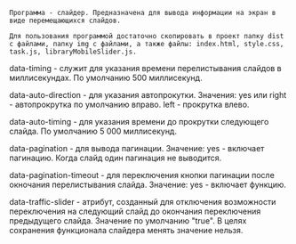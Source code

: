     Программа - слайдер. Предназначена для вывода информации на экран в виде перемещающихся слайдов.

    Для пользования программой достаточно скопировать в проект папку dist с файлами, папку img с файлами, а также файлы: index.html, style.css, task.js, libraryMobileSlider.js.

data-timing - служит для указания времени перелистывания слайдов в миллисекундах. По умолчанию 500 миллисекунд.
    
data-auto-direction - для указания автопрокутки. Значения: yes или right - автопрокрутка по умолчанию вправо. left - прокрутка влево.
    
data-auto-timing - для указания времени до прокрутки следующего слайда. По умолчанию 5 000 миллисекунд.
    
data-pagination - для вывода пагинации. Значение: yes - включает пагинацию. Когда слайд один пагинация не выводится.

data-pagination-timeout - для переключения кнопки пагинации после окночания перелистывания слайда. Значение: yes - включает функцию.

data-traffic-slider - атрибут, созданный для отключения возможности переключения на следующий слайд до окончания переключения предыдущего слайда. Значение по умолчанию "true". В целях сохранения функционала слайдера менять значение нельзя.
